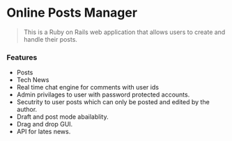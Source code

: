 # Online Posts Manager
> This is a Ruby on Rails web application that allows users to create and handle their posts.

### Features
- Posts
- Tech News
- Real time chat engine for comments with user ids
- Admin privilages to user with password protected accounts.
- Secutrity to user posts which can only be posted and edited by the author.
- Draft and post mode abailablity.
- Drag and drop GUI.
- API for lates news.

